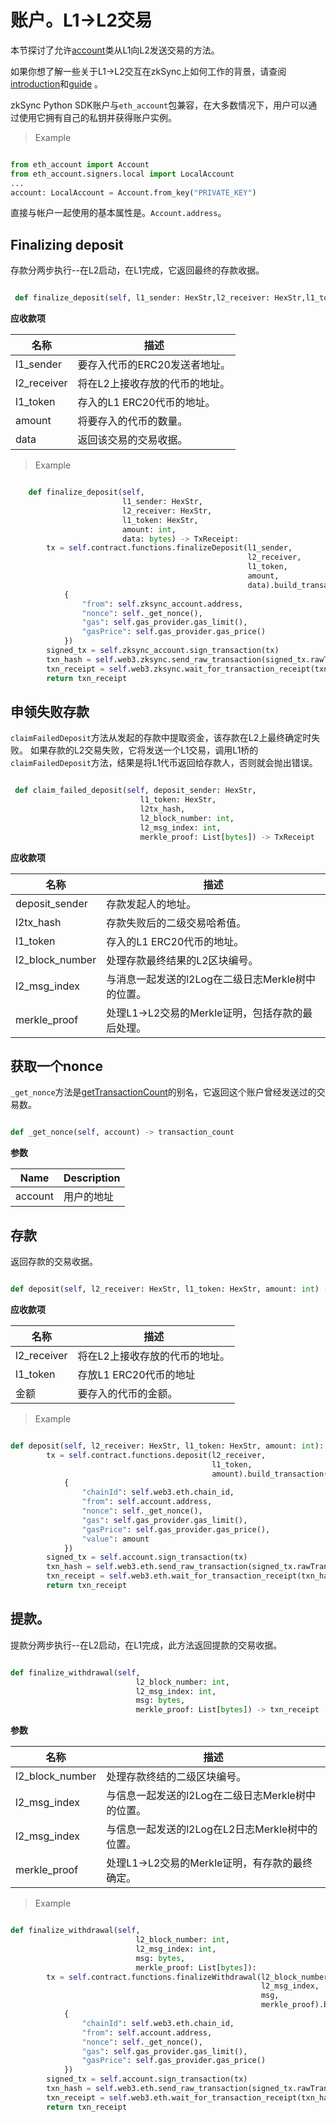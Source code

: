 # 账户。L1->L2交易

本节探讨了允许[account](./accounts.md)类从L1向L2发送交易的方法。

如果你想了解一些关于L1->L2交互在zkSync上如何工作的背景，请查阅[introduction](././dev/developer-guides/bridging/l1-l2-interop.md)和[guide](./dev/./dev/developer-guides/bridging/l1-l2.md) 。

zkSync Python SDK账户与`eth_account`包兼容，在大多数情况下，用户可以通过使用它拥有自己的私钥并获得账户实例。

> Example

```python

from eth_account import Account
from eth_account.signers.local import LocalAccount
...
account: LocalAccount = Account.from_key("PRIVATE_KEY")

```

直接与帐户一起使用的基本属性是。`Account.address`。




## Finalizing deposit

存款分两步执行--在L2启动，在L1完成，它返回最终的存款收据。


```py

 def finalize_deposit(self, l1_sender: HexStr,l2_receiver: HexStr,l1_token: HexStr,amount: int, data: bytes) -> TxReceipt

```

**应收款项**

| 名称 | 描述 |
| ----------- | --------------------------------------------------------- |
| l1_sender | 要存入代币的ERC20发送者地址。        |
| l2_receiver | 将在L2上接收存放的代币的地址。|
| l1_token | 存入的L1 ERC20代币的地址。             |
| amount | 将要存入的代币的数量。                 |
| data | 返回该交易的交易收据。

> Example

```py

    def finalize_deposit(self,
                         l1_sender: HexStr,
                         l2_receiver: HexStr,
                         l1_token: HexStr,
                         amount: int,
                         data: bytes) -> TxReceipt:
        tx = self.contract.functions.finalizeDeposit(l1_sender,
                                                     l2_receiver,
                                                     l1_token,
                                                     amount,
                                                     data).build_transaction(
            {
                "from": self.zksync_account.address,
                "nonce": self._get_nonce(),
                "gas": self.gas_provider.gas_limit(),
                "gasPrice": self.gas_provider.gas_price()
            })
        signed_tx = self.zksync_account.sign_transaction(tx)
        txn_hash = self.web3.zksync.send_raw_transaction(signed_tx.rawTransaction)
        txn_receipt = self.web3.zksync.wait_for_transaction_receipt(txn_hash)
        return txn_receipt

```

## 申领失败存款

`claimFailedDeposit`方法从发起的存款中提取资金，该存款在L2上最终确定时失败。 
如果存款的L2交易失败，它将发送一个L1交易，调用L1桥的`claimFailedDeposit`方法，结果是将L1代币返回给存款人，否则就会抛出错误。

```py

 def claim_failed_deposit(self, deposit_sender: HexStr,
                             l1_token: HexStr,
                             l2tx_hash,
                             l2_block_number: int,
                             l2_msg_index: int,
                             merkle_proof: List[bytes]) -> TxReceipt

```

**应收款项**

| 名称 | 描述 |
| --------------- | ------------------------------------------------------------------------------------ |
| deposit_sender | 存款发起人的地址。                                               |
| l2tx_hash | 存款失败后的二级交易哈希值。                         |
| l1_token | 存入的L1 ERC20代币的地址。                                        |
| l2_block_number | 处理存款最终结果的L2区块编号。                   |
| l2_msg_index | 与消息一起发送的l2Log在二级日志Merkle树中的位置。|
| merkle_proof | 处理L1->L2交易的Merkle证明，包括存款的最后处理。

## 获取一个nonce

`_get_nonce`方法是[getTransactionCount](https://web3py.readthedocs.io/en/v5/web3.eth.html?highlight=web3.eth.get_transaction_count#web3.eth.Eth.get_transaction_count)的别名，它返回这个账户曾经发送过的交易数。

```py

def _get_nonce(self, account) -> transaction_count

```

**参数**

| Name    | Description |
| ------- | ----------- |
| account | 用户的地址  |

## 存款

返回存款的交易收据。

```py

def deposit(self, l2_receiver: HexStr, l1_token: HexStr, amount: int) -> txn_receipt

```

**应收款项**

| 名称 | 描述
| ----------- | --------------------------------------------------------- |
| l2_receiver | 将在L2上接收存放的代币的地址。
| l1_token | 存放L1 ERC20代币的地址 | amount
| 金额 | 要存入的代币的金额。                 |

> Example

```py

def deposit(self, l2_receiver: HexStr, l1_token: HexStr, amount: int):
        tx = self.contract.functions.deposit(l2_receiver,
                                             l1_token,
                                             amount).build_transaction(
            {
                "chainId": self.web3.eth.chain_id,
                "from": self.account.address,
                "nonce": self._get_nonce(),
                "gas": self.gas_provider.gas_limit(),
                "gasPrice": self.gas_provider.gas_price(),
                "value": amount
            })
        signed_tx = self.account.sign_transaction(tx)
        txn_hash = self.web3.eth.send_raw_transaction(signed_tx.rawTransaction)
        txn_receipt = self.web3.eth.wait_for_transaction_receipt(txn_hash)
        return txn_receipt

```

## 提款。

提款分两步执行--在L2启动，在L1完成，此方法返回提款的交易收据。

```py

def finalize_withdrawal(self,
                            l2_block_number: int,
                            l2_msg_index: int,
                            msg: bytes,
                            merkle_proof: List[bytes]) -> txn_receipt

```

**参数**

| 名称 | 描述
| --------------- | ------------------------------------------------------------------------------------ |
| l2_block_number | 处理存款终结的二级区块编号。                   |
| l2_msg_index | 与信息一起发送的l2Log在二级日志Merkle树中的位置。|
| l2_msg_index | 与信息一起发送的l2Log在L2日志Merkle树中的位置。|
|merkle_proof| 处理L1->L2交易的Merkle证明，有存款的最终确定。

> Example

```py

def finalize_withdrawal(self,
                            l2_block_number: int,
                            l2_msg_index: int,
                            msg: bytes,
                            merkle_proof: List[bytes]):
        tx = self.contract.functions.finalizeWithdrawal(l2_block_number,
                                                        l2_msg_index,
                                                        msg,
                                                        merkle_proof).build_transaction(
            {
                "chainId": self.web3.eth.chain_id,
                "from": self.account.address,
                "nonce": self._get_nonce(),
                "gas": self.gas_provider.gas_limit(),
                "gasPrice": self.gas_provider.gas_price()
            })
        signed_tx = self.account.sign_transaction(tx)
        txn_hash = self.web3.eth.send_raw_transaction(signed_tx.rawTransaction)
        txn_receipt = self.web3.eth.wait_for_transaction_receipt(txn_hash)
        return txn_receipt

```
